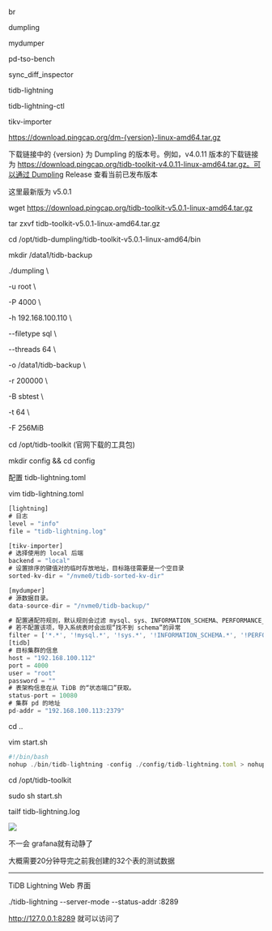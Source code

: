 br

dumpling

mydumper

pd-tso-bench

sync_diff_inspector

tidb-lightning

tidb-lightning-ctl

tikv-importer



https://download.pingcap.org/dm-{version}-linux-amd64.tar.gz



下载链接中的 {version} 为 Dumpling 的版本号。例如，v4.0.11 版本的下载链接为 https://download.pingcap.org/tidb-toolkit-v4.0.11-linux-amd64.tar.gz。可以通过 Dumpling Release 查看当前已发布版本



这里最新版为 v5.0.1



wget https://download.pingcap.org/tidb-toolkit-v5.0.1-linux-amd64.tar.gz



tar zxvf tidb-toolkit-v5.0.1-linux-amd64.tar.gz



cd /opt/tidb-dumpling/tidb-toolkit-v5.0.1-linux-amd64/bin



mkdir /data1/tidb-backup



./dumpling \

  -u root \

  -P 4000 \

  -h 192.168.100.110 \

  --filetype sql \

  --threads 64 \

  -o /data1/tidb-backup \

  -r 200000 \

  -B sbtest \

  -t 64 \

  -F 256MiB



cd /opt/tidb-toolkit   (官网下载的工具包)

mkdir config && cd config

配置 tidb-lightning.toml

vim tidb-lightning.toml

```javascript
[lightning]
# 日志
level = "info"
file = "tidb-lightning.log"

[tikv-importer]
# 选择使用的 local 后端
backend = "local"
# 设置排序的键值对的临时存放地址，目标路径需要是一个空目录
sorted-kv-dir = "/nvme0/tidb-sorted-kv-dir"

[mydumper]
# 源数据目录。
data-source-dir = "/nvme0/tidb-backup/"

# 配置通配符规则，默认规则会过滤 mysql、sys、INFORMATION_SCHEMA、PERFORMANCE_SCHEMA、METRICS_SCHEMA、INSPECTION_SCHEMA 系统数据库下的所有表
# 若不配置该项，导入系统表时会出现“找不到 schema”的异常
filter = ['*.*', '!mysql.*', '!sys.*', '!INFORMATION_SCHEMA.*', '!PERFORMANCE_SCHEMA.*', '!METRICS_SCHEMA.*', '!INSPECTION_SCHEMA.*']
[tidb]
# 目标集群的信息
host = "192.168.100.112"
port = 4000
user = "root"
password = ""
# 表架构信息在从 TiDB 的“状态端口”获取。
status-port = 10080
# 集群 pd 的地址
pd-addr = "192.168.100.113:2379"
```





cd ..



vim start.sh

```javascript
#!/bin/bash
nohup ./bin/tidb-lightning -config ./config/tidb-lightning.toml > nohup.out &
```



cd /opt/tidb-toolkit

sudo sh start.sh

tailf tidb-lightning.log

![](https://gitee.com/hxc8/images7/raw/master/img/202407190809492.jpg)



不一会 grafana就有动静了



大概需要20分钟导完之前我创建的32个表的测试数据



---



TiDB Lightning Web 界面

./tidb-lightning --server-mode --status-addr :8289

 http://127.0.0.1:8289 就可以访问了